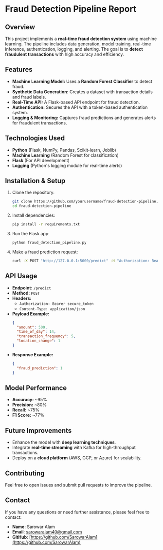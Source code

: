 # Fraud Detection Pipeline Report

## Overview
This project implements a **real-time fraud detection system** using machine learning. The pipeline includes data generation, model training, real-time inference, authentication, logging, and alerting. The goal is to **detect fraudulent transactions** with high accuracy and efficiency.

## Features
- **Machine Learning Model:** Uses a **Random Forest Classifier** to detect fraud.
- **Synthetic Data Generation:** Creates a dataset with transaction details and fraud labels.
- **Real-Time API:** A Flask-based API endpoint for fraud detection.
- **Authentication:** Secures the API with a token-based authentication system.
- **Logging & Monitoring:** Captures fraud predictions and generates alerts for fraudulent transactions.

## Technologies Used
- **Python** (Flask, NumPy, Pandas, Scikit-learn, Joblib)
- **Machine Learning** (Random Forest for classification)
- **Flask** (For API development)
- **Logging** (Python's logging module for real-time alerts)

## Installation & Setup
1. Clone the repository:
   ```bash
   git clone https://github.com/yourusername/fraud-detection-pipeline.git
   cd fraud-detection-pipeline
   ```
2. Install dependencies:
   ```bash
   pip install -r requirements.txt
   ```
3. Run the Flask app:
   ```bash
   python fraud_detection_pipeline.py
   ```
4. Make a fraud prediction request:
   ```bash
   curl -X POST "http://127.0.0.1:5000/predict" -H "Authorization: Bearer secure_token" -H "Content-Type: application/json" -d '{"amount": 500, "time_of_day": 14, "transaction_frequency": 5, "location_change": 1}'
   ```

## API Usage
- **Endpoint:** `/predict`
- **Method:** `POST`
- **Headers:**
  - `Authorization: Bearer secure_token`
  - `Content-Type: application/json`
- **Payload Example:**
  ```json
  {
    "amount": 500,
    "time_of_day": 14,
    "transaction_frequency": 5,
    "location_change": 1
  }
  ```
- **Response Example:**
  ```json
  {
    "fraud_prediction": 1
  }
  ```

## Model Performance
- **Accuracy:** ~95%
- **Precision:** ~80%
- **Recall:** ~75%
- **F1 Score:** ~77%

## Future Improvements
- Enhance the model with **deep learning techniques**.
- Integrate **real-time streaming** with Kafka for high-throughput transactions.
- Deploy on a **cloud platform** (AWS, GCP, or Azure) for scalability.

## Contributing
Feel free to open issues and submit pull requests to improve the pipeline.

## Contact
If you have any questions or need further assistance, please feel free to contact:

- **Name**: Sarowar Alam
- **Email**: sarowaralam40@gmail.com
- **GitHub**: [https://github.com/SarowarAlam](https://github.com/SarowarAlam)

